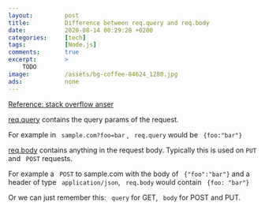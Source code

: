 ```yaml
---
layout:         post
title:          Difference between req.query and req.body
date:           2020-08-14 00:29:28 +0200
categories:     [tech]
tags:           [Node.js]
comments:       true
excerpt:        >
    TODO
image:          /assets/bg-coffee-84624_1280.jpg
ads:            none
---
```


[Reference: stack overflow anser](https://stackoverflow.com/questions/30915424/express-what-is-the-difference-between-req-query-and-req-body)

[req.query](http://expressjs.com/en/4x/api.html#req.query) contains the query params of the request.

For example in ` sample.com?foo=bar` , ` req.query` would be ` {foo:"bar"}` 

[req.body](http://expressjs.com/en/4x/api.html#req.body) contains anything in the request body. Typically this is used on `PUT` and ` POST` requests.

For example a ` POST` to sample.com with the body of ` {"foo":"bar"}`  and a header of type ` application/json`, ` req.body` would contain ` {foo: "bar"}`

Or we can just remember this: ` query` for GET, ` body` for POST and PUT.


